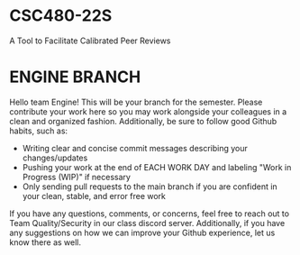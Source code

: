 # CSC480-22S
A Tool to Facilitate Calibrated Peer Reviews

# ENGINE BRANCH

Hello team Engine! This will be your branch for the semester. Please contribute your work here so you may work alongside your colleagues in a clean and organized fashion. Additionally, be sure to follow good Github habits, such as:

- Writing clear and concise commit messages describing your changes/updates
- Pushing your work at the end of EACH WORK DAY and labeling "Work in Progress (WIP)" if necessary
- Only sending pull requests to the main branch if you are confident in your clean, stable, and error free work

If you have any questions, comments, or concerns, feel free to reach out to Team Quality/Security in our class discord server. Additionally, if you have any suggestions on how we can improve your Github experience, let us know there as well.
